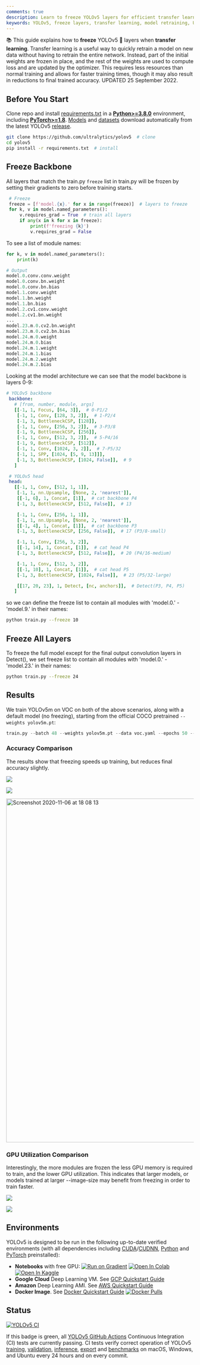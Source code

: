 ```yaml
---
comments: true
description: Learn to freeze YOLOv5 layers for efficient transfer learning. Optimize your model retraining with less resources and faster training times.
keywords: YOLOv5, freeze layers, transfer learning, model retraining, Ultralytics
---
```


📚 This guide explains how to **freeze** YOLOv5 🚀 layers when **transfer learning**. Transfer learning is a useful way to quickly retrain a model on new data without having to retrain the entire network. Instead, part of the initial weights are frozen in place, and the rest of the weights are used to compute loss and are updated by the optimizer. This requires less resources than normal training and allows for faster training times, though it may also result in reductions to final trained accuracy. UPDATED 25 September 2022.

## Before You Start

Clone repo and install [requirements.txt](https://github.com/ultralytics/yolov5/blob/master/requirements.txt) in a [**Python>=3.8.0**](https://www.python.org/) environment, including [**PyTorch>=1.8**](https://pytorch.org/get-started/locally/). [Models](https://github.com/ultralytics/yolov5/tree/master/models) and [datasets](https://github.com/ultralytics/yolov5/tree/master/data) download automatically from the latest YOLOv5 [release](https://github.com/ultralytics/yolov5/releases).

```bash
git clone https://github.com/ultralytics/yolov5  # clone
cd yolov5
pip install -r requirements.txt  # install
```

## Freeze Backbone

All layers that match the train.py `freeze` list in train.py will be frozen by setting their gradients to zero before training starts.

```python
 # Freeze
 freeze = [f'model.{x}.' for x in range(freeze)]  # layers to freeze
 for k, v in model.named_parameters():
     v.requires_grad = True  # train all layers
     if any(x in k for x in freeze):
         print(f'freezing {k}')
         v.requires_grad = False
```

To see a list of module names:

```python
for k, v in model.named_parameters():
    print(k)

# Output
model.0.conv.conv.weight
model.0.conv.bn.weight
model.0.conv.bn.bias
model.1.conv.weight
model.1.bn.weight
model.1.bn.bias
model.2.cv1.conv.weight
model.2.cv1.bn.weight
...
model.23.m.0.cv2.bn.weight
model.23.m.0.cv2.bn.bias
model.24.m.0.weight
model.24.m.0.bias
model.24.m.1.weight
model.24.m.1.bias
model.24.m.2.weight
model.24.m.2.bias
```

Looking at the model architecture we can see that the model backbone is layers 0-9:

```yaml
# YOLOv5 backbone
 backbone:
   # [from, number, module, args]
   [[-1, 1, Focus, [64, 3]],  # 0-P1/2
    [-1, 1, Conv, [128, 3, 2]],  # 1-P2/4
    [-1, 3, BottleneckCSP, [128]],
    [-1, 1, Conv, [256, 3, 2]],  # 3-P3/8
    [-1, 9, BottleneckCSP, [256]],
    [-1, 1, Conv, [512, 3, 2]],  # 5-P4/16
    [-1, 9, BottleneckCSP, [512]],
    [-1, 1, Conv, [1024, 3, 2]],  # 7-P5/32
    [-1, 1, SPP, [1024, [5, 9, 13]]],
    [-1, 3, BottleneckCSP, [1024, False]],  # 9
   ]

 # YOLOv5 head
 head:
   [[-1, 1, Conv, [512, 1, 1]],
    [-1, 1, nn.Upsample, [None, 2, 'nearest']],
    [[-1, 6], 1, Concat, [1]],  # cat backbone P4
    [-1, 3, BottleneckCSP, [512, False]],  # 13

    [-1, 1, Conv, [256, 1, 1]],
    [-1, 1, nn.Upsample, [None, 2, 'nearest']],
    [[-1, 4], 1, Concat, [1]],  # cat backbone P3
    [-1, 3, BottleneckCSP, [256, False]],  # 17 (P3/8-small)

    [-1, 1, Conv, [256, 3, 2]],
    [[-1, 14], 1, Concat, [1]],  # cat head P4
    [-1, 3, BottleneckCSP, [512, False]],  # 20 (P4/16-medium)

    [-1, 1, Conv, [512, 3, 2]],
    [[-1, 10], 1, Concat, [1]],  # cat head P5
    [-1, 3, BottleneckCSP, [1024, False]],  # 23 (P5/32-large)

    [[17, 20, 23], 1, Detect, [nc, anchors]],  # Detect(P3, P4, P5)
   ]
```

so we can define the freeze list to contain all modules with 'model.0.' - 'model.9.' in their names:

```bash
python train.py --freeze 10
```

## Freeze All Layers

To freeze the full model except for the final output convolution layers in Detect(), we set freeze list to contain all modules with 'model.0.' - 'model.23.' in their names:

```bash
python train.py --freeze 24
```

## Results

We train YOLOv5m on VOC on both of the above scenarios, along with a default model (no freezing), starting from the official COCO pretrained `--weights yolov5m.pt`:

```python
train.py --batch 48 --weights yolov5m.pt --data voc.yaml --epochs 50 --cache --img 512 --hyp hyp.finetune.yaml
```

### Accuracy Comparison

The results show that freezing speeds up training, but reduces final accuracy slightly.

![](https://user-images.githubusercontent.com/26833433/98394454-11579f80-205b-11eb-8e57-d8318e1cc2f8.png)

![](https://user-images.githubusercontent.com/26833433/98394459-13216300-205b-11eb-871b-49e20691a423.png)

<img width="922" alt="Screenshot 2020-11-06 at 18 08 13" src="https://user-images.githubusercontent.com/26833433/98394485-22081580-205b-11eb-9e37-1f9869fe91d8.png">

### GPU Utilization Comparison

Interestingly, the more modules are frozen the less GPU memory is required to train, and the lower GPU utilization. This indicates that larger models, or models trained at larger --image-size may benefit from freezing in order to train faster.

![](https://user-images.githubusercontent.com/26833433/98394920-c2f6d080-205b-11eb-9611-fd68522b4e0e.png)

![](https://user-images.githubusercontent.com/26833433/98394918-bf634980-205b-11eb-948d-311036ef9325.png)

## Environments

YOLOv5 is designed to be run in the following up-to-date verified environments (with all dependencies including [CUDA](https://developer.nvidia.com/cuda)/[CUDNN](https://developer.nvidia.com/cudnn), [Python](https://www.python.org/) and [PyTorch](https://pytorch.org/) preinstalled):

- **Notebooks** with free GPU: <a href="https://bit.ly/yolov5-paperspace-notebook"><img src="https://assets.paperspace.io/img/gradient-badge.svg" alt="Run on Gradient"></a> <a href="https://colab.research.google.com/github/ultralytics/yolov5/blob/master/tutorial.ipynb"><img src="https://colab.research.google.com/assets/colab-badge.svg" alt="Open In Colab"></a> <a href="https://www.kaggle.com/ultralytics/yolov5"><img src="https://kaggle.com/static/images/open-in-kaggle.svg" alt="Open In Kaggle"></a>
- **Google Cloud** Deep Learning VM. See [GCP Quickstart Guide](https://docs.ultralytics.com/yolov5/environments/google_cloud_quickstart_tutorial/)
- **Amazon** Deep Learning AMI. See [AWS Quickstart Guide](https://docs.ultralytics.com/yolov5/environments/aws_quickstart_tutorial/)
- **Docker Image**. See [Docker Quickstart Guide](https://docs.ultralytics.com/yolov5/environments/docker_image_quickstart_tutorial/) <a href="https://hub.docker.com/r/ultralytics/yolov5"><img src="https://img.shields.io/docker/pulls/ultralytics/yolov5?logo=docker" alt="Docker Pulls"></a>

## Status

<a href="https://github.com/ultralytics/yolov5/actions/workflows/ci-testing.yml"><img src="https://github.com/ultralytics/yolov5/actions/workflows/ci-testing.yml/badge.svg" alt="YOLOv5 CI"></a>

If this badge is green, all [YOLOv5 GitHub Actions](https://github.com/ultralytics/yolov5/actions) Continuous Integration (CI) tests are currently passing. CI tests verify correct operation of YOLOv5 [training](https://github.com/ultralytics/yolov5/blob/master/train.py), [validation](https://github.com/ultralytics/yolov5/blob/master/val.py), [inference](https://github.com/ultralytics/yolov5/blob/master/detect.py), [export](https://github.com/ultralytics/yolov5/blob/master/export.py) and [benchmarks](https://github.com/ultralytics/yolov5/blob/master/benchmarks.py) on macOS, Windows, and Ubuntu every 24 hours and on every commit.
